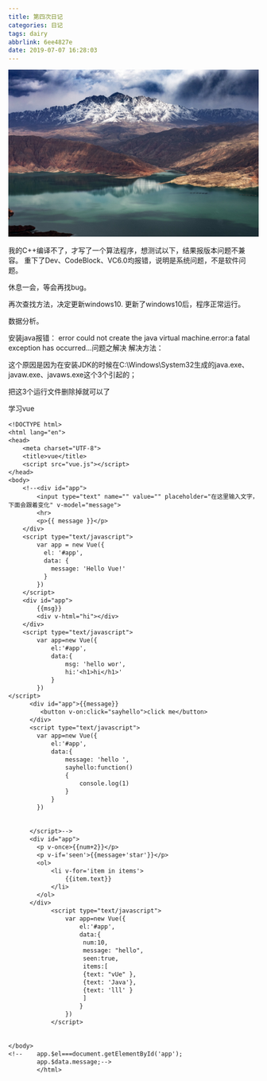 ```yaml
---
title: 第四次日记
categories: 日记
tags: dairy
abbrlink: 6ee4827e
date: 2019-07-07 16:28:03
---
```

![](https://github.com/starstarb/clouding/raw/master/head/5c8df2e3abe0331df198b165d6ecf5b2.jpg)
<!--more-->
我的C++编译不了，才写了一个算法程序，想测试以下，结果报版本问题不兼容。
重下了Dev、CodeBlock、VC6.0均报错，说明是系统问题，不是软件问题。

休息一会，等会再找bug。

再次查找方法，决定更新windows10.
更新了windows10后，程序正常运行。

数据分析。

安装java报错：
error could not create the java virtual machine.error:a fatal exception has occurred...问题之解决
解决方法：

这个原因是因为在安装JDK的时候在C:\Windows\System32生成的java.exe、javaw.exe、javaws.exe这个3个引起的；

把这3个运行文件删除掉就可以了


学习vue
```
<!DOCTYPE html>
<html lang="en">
<head>
	<meta charset="UTF-8">
	<title>vue</title>	
	<script src="vue.js"></script>
</head>
<body>
	<!--<div id="app">
		<input type="text" name="" value="" placeholder="在这里输入文字，下面会跟着变化" v-model="message">
		<hr>
		<p>{{ message }}</p>
	</div>
	<script type="text/javascript">
		var app = new Vue({
		  el: '#app',
		  data: {
		    message: 'Hello Vue!'
		  }
		})
	</script>
	<div id="app">
		{{msg}}
		<div v-html="hi"></div>
	</div>
	<script type="text/javascript">
		var app=new Vue({
			el:'#app',
			data:{
				msg: 'hello wor',
				hi:'<h1>hi</h1>'
			}
		})
</script>
      <div id="app">{{message}}
         <button v-on:click="sayhello">click me</button>
      </div>
      <script type="text/javascript">
      	var app=new Vue({
      		el:'#app',
      		data:{
      			message: 'hello ',
      			sayhello:function()
      			{
      				console.log(1)
      			}
      		}
      	})
      

      </script>-->
      <div id="app">
      	<p v-once>{{num+2}}</p>
      	<p v-if='seen'>{{message+'star'}}</p>
      	<ol>
      		<li v-for='item in items'>
      			{{item.text}}
      		</li>
      	</ol>
      </div>
            <script type="text/javascript">
            	var app=new Vue({
            		el:'#app',
            		data:{
            		 num:10,
            		 message: "hello",
            		 seen:true,
            		 items:[
            		 {text: "vUe" },
            		 {text: 'Java'},
            		 {text: 'lll' }
            		 ]
            		}
            	})
            </script>


</body>
<!--	app.$el===document.getElementById('app');
      	app.$data.message;-->
      	</html>
```


